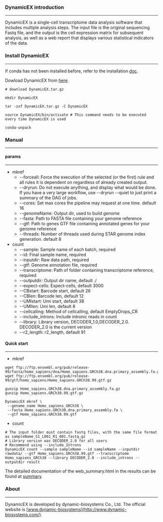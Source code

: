 ### DynamicEX introduction

---

DynamicEX is a single-cell transcriptome data analysis software that includes multiple analysis steps. The input file is the original sequencing Fastq file, and the output is the cell expression matrix for subsequent analysis, as well as a web report that displays various statistical indicators of the data.

### Install DynamicEX

----

If conda has not been installed before, refer to the installation [doc](https://docs.conda.io/projects/miniconda/en/latest/miniconda-install.html).

Dowload DynamicEX from [here](https://github.com/DynamicBiosystems/DynamicEX/releases/tag/v1.0.3).

```shell
# download DynamicEX.tar.gz

mkdir DynamicEX

tar -zxf DynamicEX.tar.gz -C DynamicEX

source DynamicEX/bin/activate # This command needs to be executed every time DynamicEX is used

conda-unpack
```

### Manual

---

#### params

---

- mkref
  - --forceall: Force the execution of the selected (or the first) rule and all rules it is dependent on regardless of already created output.
  - --dryrun: Do not execute anything, and display what would be done. If you have a very large workflow, use --dryrun --quiet to just print a summary of the DAG of jobs.
  - --cores: Set max cores the pipeline may request at one time. default 16
  - --genomeName: Output dir, used to build genome
  - --fasta: Path to FASTA file containing your genome reference
  - --gtf: Path to genes GTF file containing annotated genes for your genome reference
  - --threads: Number of threads used during STAR genome index generation. default 8
- count
  - --sample: Sample name of each batch, required
  - --id: Final sample name, required
  - --inputdir: Raw data path, required
  - --gtf: Genome annotation file, required
  - --transcriptome: Path of folder containing transcriptome reference, required
  - --outputdir: Output dir name, default ./
  - --expect-cells: Expect-cells, default 3000
  - --CBstart: Barcode start, default 26
  - --CBlen: Barcode len, default 12
  - --UMIstart: Umi start, default 38
  - --UMIlen: Umi len, default 8
  - --cellcalling: Method of cellcalling, default EmptyDrops_CR
  - --include_introns: Include intronic reads in count
  - --library: Library version, DECODER_1.0,DECODER_2.0. DECODER_2.0 is the current version
  - --r2_length: r2_length, default 91


#### Quick start

---

- mkref

```shell
wget ftp://ftp.ensembl.org/pub/release-99/fasta/homo_sapiens/dna/Homo_sapiens.GRCh38.dna.primary_assembly.fa.gz
wget ftp://ftp.ensembl.org/pub/release-99/gtf/homo_sapiens/Homo_sapiens.GRCh38.99.gtf.gz

gunzip Homo_sapiens.GRCh38.dna.primary_assembly.fa.gz
gunzip Homo_sapiens.GRCh38.99.gtf.gz

DynamicEX mkref \
 --genome_name Homo_sapiens_GRCh38 \
 --fasta Homo_sapiens.GRCh38.dna.primary_assembly.fa \
 --gtf Homo_sapiens.GRCh38.99.gtf
```

- count

```shell
# The input folder must contain fastq files, with the same file format as sampleName_S1_L001_R1_001.fastq.gz
# Library version was DECODER_2.0 for all users
# Recommend using --include_Introns
DynamicEX count --sample sampleName --id sampleName --inputdir rawdata/ --gtf Homo_sapiens.GRCh38.99.gtf --transcriptome Homo_sapiens_GRCh38 --library DECODER_2.0 --include_introns --outputdir result
```

The detailed documentation of the web_summary.html in the results can be found at [summary](https://github.com/DynamicBiosystems/DynamicEX/blob/main/doc/web_summary.md).

### About

---

DynamicEX is developed by dynamic-biosystems Co., Ltd. The official website is [www.dynamic-biosystems](http://www.dynamic-biosystems.com/).





